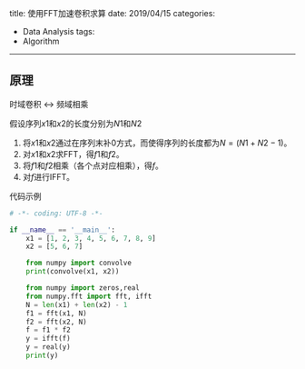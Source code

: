 title: 使用FFT加速卷积求算
date: 2019/04/15
categories:
- Data Analysis
tags:
- Algorithm
---


## 原理 ##

时域卷积 <-> 频域相乘

假设序列$x1$和$x2$的长度分别为$N1$和$N2$

1. 将$x1$和$x2$通过在序列末补0方式，而使得序列的长度都为$N=(N1+N2-1)$。
2. 对$x1$和$x2$求FFT，得$f1$和$f2$。
3. 将$f1$和$f2$相乘（各个点对应相乘），得$f$。
4. 对$f$进行IFFT。


代码示例
```python
# -*- coding: UTF-8 -*-

if __name__ == '__main__':
    x1 = [1, 2, 3, 4, 5, 6, 7, 8, 9]
    x2 = [5, 6, 7]

    from numpy import convolve
    print(convolve(x1, x2))

    from numpy import zeros,real
    from numpy.fft import fft, ifft
    N = len(x1) + len(x2) - 1
    f1 = fft(x1, N)
    f2 = fft(x2, N)
    f = f1 * f2
    y = ifft(f)
    y = real(y)
    print(y)

```
